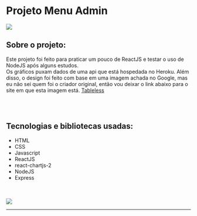 <h1>Projeto Menu Admin</h1>

<img src="https://i.imgur.com/JWPvJHv.png" />

<br/>

<h2>Sobre o projeto:</h2>

Este projeto foi feito para praticar um pouco de ReactJS e testar o uso de NodeJS após alguns estudos.<br/>
Os gráficos puxam dados de uma api que está hospedada no Heroku.
Além disso, o design foi feito com base em uma imagem achada no Google, mas eu não sei quem foi o criador original, então vou deixar o link abaixo para o site em que esta imagem está.
<a href="https://tableless.com.br/ferramentas-desenvolvedor-react-2019/">Tableless</a>

<br/>
<br/>

<h2>Tecnologias e bibliotecas usadas:</h2>

- HTML
- CSS
- Javascript
- ReactJS
- react-chartjs-2
- NodeJS
- Express

<br/><br/>
<img src="https://i.imgur.com/G44m5Sd.png" />

<hr/>
